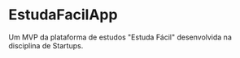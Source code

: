 # EstudaFacilApp
Um MVP da plataforma de estudos "Estuda Fácil" desenvolvida na disciplina de Startups.
